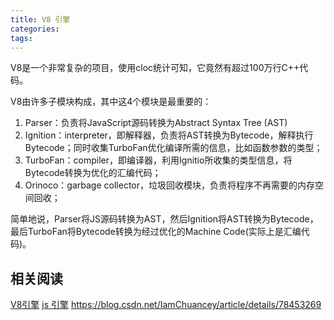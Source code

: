 ```yaml
---
title: V8 引擎
categories:
tags:
---
```



V8是一个非常复杂的项目，使用cloc统计可知，它竟然有超过100万行C++代码。

V8由许多子模块构成，其中这4个模块是最重要的：

1. Parser：负责将JavaScript源码转换为Abstract Syntax Tree (AST)
2. Ignition：interpreter，即解释器，负责将AST转换为Bytecode，解释执行Bytecode；同时收集TurboFan优化编译所需的信息，比如函数参数的类型；
3. TurboFan：compiler，即编译器，利用Ignitio所收集的类型信息，将Bytecode转换为优化的汇编代码；
4. Orinoco：garbage collector，垃圾回收模块，负责将程序不再需要的内存空间回收；


简单地说，Parser将JS源码转换为AST，然后Ignition将AST转换为Bytecode，最后TurboFan将Bytecode转换为经过优化的Machine Code(实际上是汇编代码)。

## 相关阅读

[V8引擎](https://blog.fundebug.com/2019/07/16/how-does-v8-work/)
[js 引擎](https://kknews.cc/code/k26r26v.html)
https://blog.csdn.net/IamChuancey/article/details/78453269
